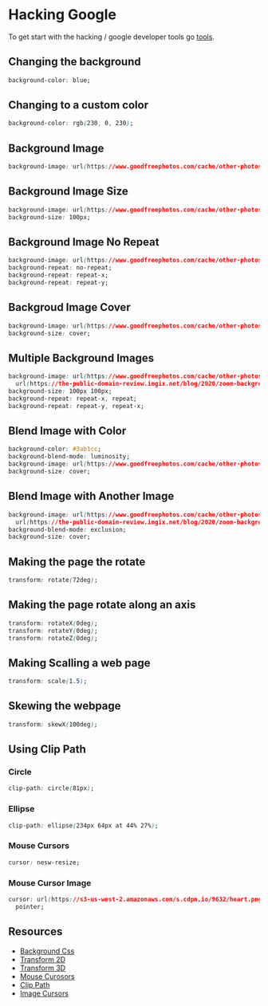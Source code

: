 # Hacking Google

To get start with the hacking / google developer tools go [tools](google.md).

## Changing the background

```css
background-color: blue;
```

## Changing to a custom color

```css
background-color: rgb(230, 0, 230);
```

## Background Image

```css
background-image: url(https://www.goodfreephotos.com/cache/other-photos/backgrounds/blue-watercolor-background_800.jpg?cached=1522546278);
```

## Background Image Size

```css
background-image: url(https://www.goodfreephotos.com/cache/other-photos/backgrounds/blue-watercolor-background_800.jpg?cached=1522546278);
background-size: 100px;
```

## Background Image No Repeat

```css
background-image: url(https://www.goodfreephotos.com/cache/other-photos/backgrounds/blue-watercolor-background_800.jpg?cached=1522546278);
background-repeat: no-repeat;
background-repeat: repeat-x;
background-repeat: repeat-y;
```

## Backgroud Image Cover

```css
background-image: url(https://www.goodfreephotos.com/cache/other-photos/backgrounds/blue-watercolor-background_800.jpg?cached=1522546278);
background-size: cover;
```

## Multiple Background Images

```css
background-image: url(https://www.goodfreephotos.com/cache/other-photos/backgrounds/blue-watercolor-background_800.jpg?cached=1522546278),
  url(https://the-public-domain-review.imgix.net/blog/2020/zoom-backgrounds/zoom-batch-1-banner.jpg?fit=max&w=1200&h=850);
background-size: 100px 100px;
background-repeat: repeat-x, repeat;
background-repeat: repeat-y, repeat-x;
```

## Blend Image with Color

```css
background-color: #3ab1cc;
background-blend-mode: luminosity;
background-image: url(https://www.goodfreephotos.com/cache/other-photos/backgrounds/blue-watercolor-background_800.jpg?cached=1522546278);
background-size: cover;
```

## Blend Image with Another Image

```css
background-image: url(https://www.goodfreephotos.com/cache/other-photos/backgrounds/blue-watercolor-background_800.jpg?cached=1522546278),
  url(https://the-public-domain-review.imgix.net/blog/2020/zoom-backgrounds/zoom-batch-1-banner.jpg?fit=max&w=1200&h=850);
background-blend-mode: exclusion;
background-size: cover;
```

## Making the page the rotate

```css
transform: rotate(72deg);
```

## Making the page rotate along an axis

```css
transform: rotateX(0deg);
transform: rotateY(0deg);
transform: rotateZ(0deg);
```

## Making Scalling a web page

```css
transform: scale(1.5);
```

## Skewing the webpage

```css
transform: skewX(100deg);
```

## Using Clip Path

### Circle

```css
clip-path: circle(81px);
```

### Ellipse

```css
clip-path: ellipse(234px 64px at 44% 27%);
```

### Mouse Cursors

```css
cursor: nesw-resize;
```

### Mouse Cursor Image

```css
cursor: url(https://s3-us-west-2.amazonaws.com/s.cdpn.io/9632/heart.png),
  pointer;
```

## Resources

- [Background Css](https://www.w3schools.com/cssref/css3_pr_background.asp)
- [Transform 2D](https://www.w3schools.com/css/css3_2dtransforms.asp)
- [Transform 3D](https://www.w3schools.com/css/css3_3dtransforms.asp)
- [Mouse Curosors](https://www.w3schools.com/cssref/pr_class_cursor.asp)
- [Clip Path](https://developer.mozilla.org/en-US/docs/Web/CSS/clip-path)
- [Image Cursors](https://stackoverflow.com/questions/18551277/using-external-images-for-css-custom-cursors)
